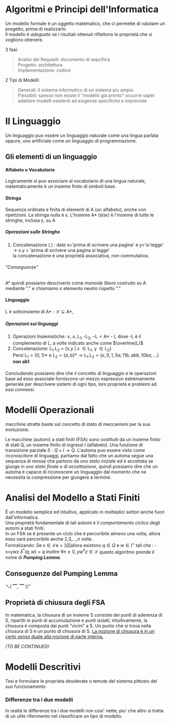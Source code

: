 # Algoritmi e Principi dell'Informatica

Un modello formale è un oggetto matematico, che ci permette di valutare un progetto, prima di realizzarlo.<br>
Il modello è *adeguato* se i risultati ottenuti riflettono le proprietà che si vogliono ottenere.<br>

3 fasi:
>Analisi dei Requisiti: documento di sepcifica<br>
>Progetto: architettura<br>
>Implementazione: codice

2 Tipi di Modelli: 
>Generali: il sistema informatico di un sistema piu ampio.<br>
>Flessibili: spesso non esiste il "modello gia pronto" occorre saper adattare modelli esistenti ad esigenze specifiche e impreviste<br>


# Il Linguaggio
Un linguaggio puo essere un linguaggio naturale come una lingua parlata oppure, uno artificiale come un linguaggio di programmazione.

## Gli elementi di un linguaggio

#### Alfabeto o Vocabolario

Logicamente si puo associare al vocabolario di una lingua naturale, matematicamente è un insieme finito di simboli base. 

#### Stringa

Sequenza ordinata e finita di elementi di A (un alfabeto), anche con ripetizioni. La stringa nulla è $\varepsilon$. 
L'Insieme A* (star) è l'insieme di tutte le stringhe, inclusa $\varepsilon$, su A

##### Operazioni sulle Stringhe
1. Concatenazione (.) : date x='prima di scrivere una pagina' e y='si legge' $\rightarrow$ x.y = 'prima di scrivere una pagina si legge'<br>
la concatenazione è una proprietà associativa, non commutativa.<br>
###### "Conseguenze"
A* quindi possiamo descriverlo come *monoide libero* costruito su A mediante "." e chiamiamo
$\varepsilon$ elemento neutro rispetto "."

#### Linguaggio

L è sottoinsieme di $\text{A*}: \mathcal{L}\subseteq \text{A*}$, 

##### Operazioni sui linguaggi

1. Operazioni Insiemistiche: $\lor, \land, \text{L}_1, \text{-L}_2, \neg\text{L} = \text{A* - L}$ dove -L è il complemento di L, a volte indicato anche come $\overline{L}$ 
2. Concatenazione: $\text{L}_1. \text{L}_2$ = {x,y | x $\in \text{L}_1$, y $\in \text{L}_2$}<br>
Persi $\text{L}_1=\{0,1\}\text{* e L}_2=\{a,b\}\text{*} \rightarrow \text{L}_1.\text{L}_2 = \{\varepsilon,0,1,0a,11b,abb,10ba,...\}$ **non ab1**

####
Concludendo possiamo dire che il concetto di linguaggio e le operazioni base ad esso associate forniscono un mezzo espressivo estremamente generale per descrivere sistemi di ogni tipo, loro proprietà e problemi ad essi connessi. 

# Modelli Operazionali

macchine stratte baste sul concetto di stato di meccanismi per la sua evoluzione.<br>

Le macchine (automi) a stati finiti (FSA) sono costituiti da un insieme finito di stati Q, un insieme finito di ingressi I (alfabeto). Una funzione di transizione parziale $\delta: Q \times I \rightarrow Q$. L'automa puo essere visto come riconoscitore di linguaggi, partiamo dal fatto che un automa segue una sequenza di mosse che partono da uno *stato iniziale* ed è accettata se giunge in uno *stato finale* o di *accettazione*, quindi possiamo dire che un automa è capace di riconoscere un linguaggio dal momento che ne necessita la compressione per giungere a termine. 

# Analisi del Modello a Stati Finiti

È un modello semplice ed intuitivo, applicato in molteplici settori anche fuori dall'informatica. <br>
Una proprietà fondamentale di tali automi è il *comportamento ciclico* degli automi a stati finiti.<br>
In un FSA se è presente un ciclo che è percoribile almeno una volta, allora esso sarà percoribile anche 2,3,...,n volte.<br> 
Formalizando: $\text{Se x} \in \mathcal{L} \text{e} > |Q| \text{allora esistono } q\in Q\text{ e } w \in I^+ \text{ tali che : -x=ywz } \delta^*(q,w)=q \text{ inoltre } \forall n\geq 0, yw^n z \in \mathcal{L}$ questo algoritmo prende il nome di ***Pumping Lemma***. 

## Conseguenze del Pumping Lemma

ㄟ( ▔, ▔ )ㄏ

## Proprietà di chiusura degli FSA

In matematica, la chiusura di un insieme S consiste dei punti di aderenza di S, ripartiti in punti di accumulazione e punti isolati; intuitivamente, la chiusura è composta dai punti "vicini" a S. Un punto che si trova nella chiusura di S è un punto di chiusura di S. <u>La nozione di chiusura è in un certo senso duale alla nozione di parte interna.</u><br>

/*TO BE CONTINUED*/



# Modelli Descritivi

Tesi e formulare le proprieta desiderate o temute del sistema pittosto del suo funzionamento

### Differenze tra i due modelli

In realtà le differenze tra i due modelli non cosi' nette; piu' che altro si tratta di un utile riferimento nel classificare un tipo di modello. 

